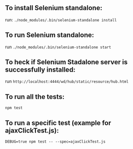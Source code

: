 ## To install Selenium standalone:

run: `./node_modules/.bin/selenium-standalone install`

## To run Selenium standalone:

run `./node_modules/.bin/selenium-standalone start`

## To heck if Selenium Stadalone server is successfully installed:

run `http://localhost:4444/wd/hub/static/resource/hub.html`

## To run all the tests:

`npm test`

## To run a specific test (example for ajaxClickTest.js):

`DEBUG=true npm test -- --spec=ajaxClickTest.js`
